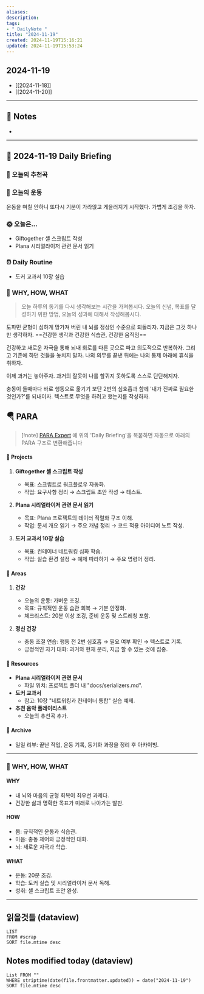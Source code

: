 ```yaml
---
aliases: 
description:
tags:
- " DailyNote "
title: "2024-11-19"
created: 2024-11-19T15:16:21
updated: 2024-11-19T15:53:24
---
```


## 2024-11-19

- [[2024-11-18]] 
- [[2024-11-20]]

---

## 📝 Notes

- 


---

## 📅 2024-11-19 Daily Briefing

### 🎵 오늘의 추천곡

### 🏃 오늘의 운동

운동을 며칠 안하니 또다시 기분이 가라앉고 게을러지기 시작했다. 가볍게 조깅을 하자.

### 🌞 오늘은...

- Giftogether 셸 스크립트 작성
- Plana 시리얼라이저 관련 문서 읽기

### ⏰ Daily Routine

- 도커 교과서 10장 실습

### 🚀 WHY, HOW, WHAT

> 오늘 하루의 동기를 다시 생각해보는 시간을 가져봅시다. 오늘의 신념, 목표를 달성하기 위한 방법, 오늘의 성과에 대해서 작성해봅시다.

도파민 균형이 심하게 망가져 버린 내 뇌를 정상인 수준으로 되돌리자. 지금은 그것 하나만 생각하자. ==건강한 생각과 건강한 식습관, 건강한 움직임== 

건강하고 새로운 자극을 통해 뇌내 회로를 다른 곳으로 파고 의도적으로 반복하자. 그리고 기존에 하던 것들을 놓치지 말자. 나의 의무를 끝낸 뒤에는 나의 통제 아래에 휴식을 취하자. 

이제 과거는 놓아주자. 과거의 잘못이 나를 할퀴지 못하도록 스스로 단단해지자.

충동이 들때마다 바로 행동으로 옮기기 보단 2번의 심호흡과 함께 '내가 진짜로 필요한 것인가?'를 되내이자. 텍스트로 무엇을 하려고 했는지를 작성하자.

##  🪂 PARA

> [!note] [PARA Expert](https://chatgpt.com/g/g-46Xrh4MXk-para-expert) 에 위의 'Daily Briefing'을 복붙하면 자동으로 아래의 PARA 구조로 변환해줍니다

#### 📂 Projects

1. **Giftogether 셸 스크립트 작성**  
   - 목표: 스크립트로 워크플로우 자동화.  
   - 작업: 요구사항 정리 → 스크립트 초안 작성 → 테스트.

2. **Plana 시리얼라이저 관련 문서 읽기**  
   - 목표: Plana 프로젝트의 데이터 직렬화 구조 이해.  
   - 작업: 문서 개요 읽기 → 주요 개념 정리 → 코드 적용 아이디어 노트 작성.

3. **도커 교과서 10장 실습**  
   - 목표: 컨테이너 네트워킹 심화 학습.  
   - 작업: 실습 환경 설정 → 예제 따라하기 → 주요 명령어 정리.

#### 📂 Areas

1. **건강**  
   - 오늘의 운동: 가벼운 조깅.  
   - 목표: 규칙적인 운동 습관 회복 → 기분 안정화.  
   - 체크리스트: 20분 이상 조깅, 준비 운동 및 스트레칭 포함.

2. **정신 건강**  
   - 충동 조절 연습: 행동 전 2번 심호흡 → 필요 여부 확인 → 텍스트로 기록.  
   - 긍정적인 자기 대화: 과거와 현재 분리, 지금 할 수 있는 것에 집중.  

#### 📂 Resources

- **Plana 시리얼라이저 관련 문서**  
  - 파일 위치: 프로젝트 폴더 내 "docs/serializers.md".  
- **도커 교과서**  
  - 참고: 10장 "네트워킹과 컨테이너 통합" 실습 예제.  
- **추천 음악 플레이리스트**  
  - 오늘의 추천곡 추가.

#### 📂 Archive

- 일일 리뷰: 끝난 작업, 운동 기록, 동기화 과정을 정리 후 아카이빙.  

---

### 🚀 WHY, HOW, WHAT

#### WHY  

- 내 뇌와 마음의 균형 회복이 최우선 과제다.  
- 건강한 삶과 명확한 목표가 미래로 나아가는 발판.

#### HOW  

- 몸: 규칙적인 운동과 식습관.  
- 마음: 충동 제어와 긍정적인 대화.  
- 뇌: 새로운 자극과 학습.

#### WHAT  

- 운동: 20분 조깅.  
- 학습: 도커 실습 및 시리얼라이저 문서 독해.  
- 성취: 셸 스크립트 초안 완성.  


---

## 읽을것들 (dataview)

```dataview
LIST
FROM #scrap
SORT file.mtime desc
```

## Notes modified today (dataview)

```dataview
List FROM "" 
WHERE striptime(date(file.frontmatter.updated)) = date("2024-11-19") 
SORT file.mtime desc
```
